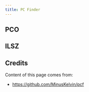 ```yaml
---
title: PC Finder
---
```

## PCO
<PCF/>

## ILSZ

<PCF initial_field_fumen="v115@9gD8FeC8GeE8EeD8PeAgH" sequence="TOIZLJS"/>

## Credits

Content of this page comes from:

- https://github.com/MinusKelvin/pcf


<script setup>
import TDPC from "../src/TDPC.vue";
import PCF from "../src/PCF.vue"

</script>
<style>
.container {
  max-width: 90vw !important;
}
</style>

